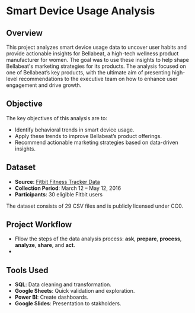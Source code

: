 # Smart Device Usage Analysis
## Overview
This project analyzes smart device usage data to uncover user habits and provide actionable insights for Bellabeat, a high-tech wellness product manufacturer for women. The goal was to use these insights to help shape Bellabeat's marketing strategies for its products. The analysis focused on one of Bellabeat’s key products, with the ultimate aim of presenting high-level recommendations to the executive team on how to enhance user engagement and drive growth.

## Objective
The key objectives of this analysis are to:

- Identify behavioral trends in smart device usage.
- Apply these trends to improve Bellabeat’s product offerings.
- Recommend actionable marketing strategies based on data-driven insights.
## Dataset
- **Source**: [Fitbit Fitness Tracker Data](https://www.kaggle.com/datasets/arashnic/fitbit)
- **Collection Period**: March 12 – May 12, 2016
- **Participants**: 30 eligible Fitbit users

The dataset consists of 29 CSV files and is publicly licensed under CC0.

## Project Workflow
  - Fllow the steps of the data analysis process: **ask**, **prepare**, **process**, **analyze**, **share**, and **act**.
  - 
## **Tools Used**
  - **SQL**: Data cleaning and transformation.
  - **Google Sheets**: Quick validation and exploration.
  - **Power BI**: Create dashboards.
  - **Google Slides**: Presentation to stakholders.
